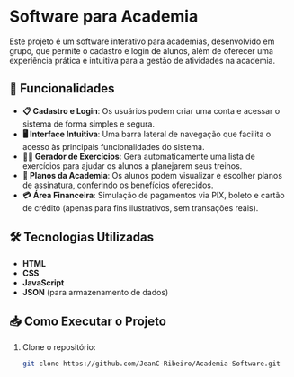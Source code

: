 #  Software para Academia

Este projeto é um software interativo para academias, desenvolvido em grupo, que permite o cadastro e login de alunos, além de oferecer uma experiência prática e intuitiva para a gestão de atividades na academia.

## 🚀 Funcionalidades

- **📋 Cadastro e Login**: Os usuários podem criar uma conta e acessar o sistema de forma simples e segura.
- **🖥️ Interface Intuitiva**: Uma barra lateral de navegação que facilita o acesso às principais funcionalidades do sistema.
- **🏋️‍♂️ Gerador de Exercícios**: Gera automaticamente uma lista de exercícios para ajudar os alunos a planejarem seus treinos.
- **💼 Planos da Academia**: Os alunos podem visualizar e escolher planos de assinatura, conferindo os benefícios oferecidos.
- **💳 Área Financeira**: Simulação de pagamentos via PIX, boleto e cartão de crédito (apenas para fins ilustrativos, sem transações reais).

## 🛠️ Tecnologias Utilizadas

- **HTML**
- **CSS**
- **JavaScript**
- **JSON** (para armazenamento de dados)

## 📥 Como Executar o Projeto

1. Clone o repositório:
   ```bash
   git clone https://github.com/JeanC-Ribeiro/Academia-Software.git
